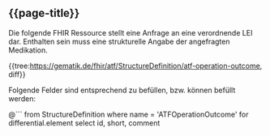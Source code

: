## {{page-title}}

Die folgende FHIR Ressource stellt eine Anfrage an eine verordnende LEI dar. Enthalten sein muss eine strukturelle Angabe der angefragten Medikation.

{{tree:https://gematik.de/fhir/atf/StructureDefinition/atf-operation-outcome, diff}}

Folgende Felder sind entsprechend zu befüllen, bzw. können befüllt werden:

@```
from StructureDefinition
where name = 'ATFOperationOutcome'
for differential.element
    select id, short, comment
```
